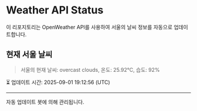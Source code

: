 
# Weather API Status

이 리포지토리는 OpenWeather API를 사용하여 서울의 날씨 정보를 자동으로 업데이트합니다.

## 현재 서울 날씨
> 서울의 현재 날씨: overcast clouds, 온도: 25.92°C, 습도: 92%

⏳ 업데이트 시간: 2025-09-01 19:12:56 (UTC)

---
자동 업데이트 봇에 의해 관리됩니다.
